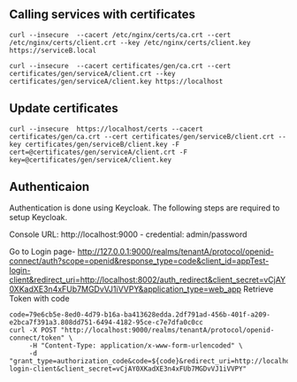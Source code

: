 ## Calling services with certificates
```
curl --insecure  --cacert /etc/nginx/certs/ca.crt --cert /etc/nginx/certs/client.crt --key /etc/nginx/certs/client.key https://serviceB.local

curl --insecure  --cacert certificates/gen/ca.crt --cert certificates/gen/serviceA/client.crt --key certificates/gen/serviceA/client.key https://localhost
```

## Update certificates
```
curl --insecure  https://localhost/certs --cacert certificates/gen/ca.crt --cert certificates/gen/serviceB/client.crt --key certificates/gen/serviceB/client.key -F cert=@certificates/gen/serviceA/client.crt -F key=@certificates/gen/serviceA/client.key
```


## Authenticaion
Authentication is done using Keycloak. The following steps are required to setup Keycloak.

Console URL: http://localhost:9000 - credential: admin/password

Go to Login page-  http://127.0.0.1:9000/realms/tenantA/protocol/openid-connect/auth?scope=openid&response_type=code&client_id=appTest-login-client&redirect_uri=http://localhost:8002/auth_redirect&client_secret=vCjAY0XKadXE3n4xFUb7MGDvVJ1iVVPY&application_type=web_app
Retrieve Token with code
```
code=79e6cb5e-8ed0-4d79-b16a-ba413628edda.2df791ad-456b-401f-a209-e2bca7f391a3.808dd751-6494-4182-95ce-c7e7dfa0c0cc 
curl -X POST "http://localhost:9000/realms/tenantA/protocol/openid-connect/token" \
     -H "Content-Type: application/x-www-form-urlencoded" \
     -d "grant_type=authorization_code&code=${code}&redirect_uri=http://localhost:8002/auth_redirect&client_id=appTest-login-client&client_secret=vCjAY0XKadXE3n4xFUb7MGDvVJ1iVVPY"
